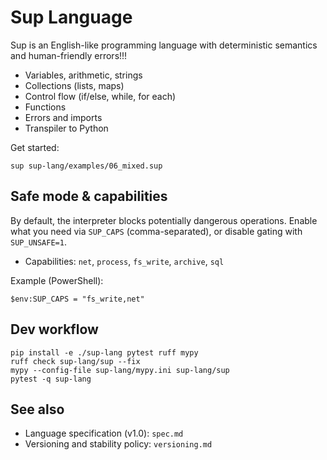 Sup Language
============

Sup is an English-like programming language with deterministic semantics and human-friendly errors!!!

- Variables, arithmetic, strings
- Collections (lists, maps)
- Control flow (if/else, while, for each)
- Functions
- Errors and imports
- Transpiler to Python

Get started:
```
sup sup-lang/examples/06_mixed.sup
```

Safe mode & capabilities
------------------------

By default, the interpreter blocks potentially dangerous operations. Enable what you need via `SUP_CAPS` (comma-separated), or disable gating with `SUP_UNSAFE=1`.

- Capabilities: `net`, `process`, `fs_write`, `archive`, `sql`

Example (PowerShell):
```
$env:SUP_CAPS = "fs_write,net"
```

Dev workflow
------------

```
pip install -e ./sup-lang pytest ruff mypy
ruff check sup-lang/sup --fix
mypy --config-file sup-lang/mypy.ini sup-lang/sup
pytest -q sup-lang
```


See also
--------

- Language specification (v1.0): `spec.md`
- Versioning and stability policy: `versioning.md`

